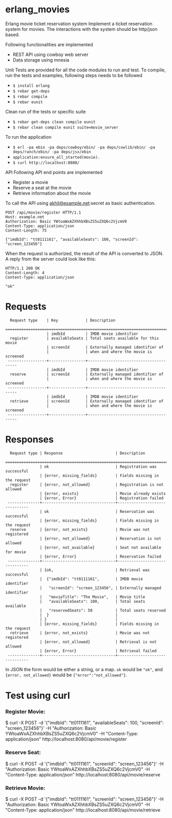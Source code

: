 # erlang_movies
Erlang movie ticket reservation system
Implement a ticket reservation system for movies. The interactions with the system should be http/json based.

Following functionalities are implemented
* REST API using cowboy web server
* Data storage using mnesia 

Unit Tests are provided for all the code modules to run and test. To compile, run the tests and examples, following steps needs to be followed

* `$ install erlang`
* `$ rebar get-deps`
* `$ rebar compile`
* `$ rebar eunit`

Clean run of the tests or specific suite

* `$ rebar get-deps clean compile eunit`
* `$ rebar clean compile eunit suite=movie_server`

To run the application

* `$ erl -pa ebin -pa deps/cowboy/ebin/ -pa deps/cowlib/ebin/ -pa deps/ranch/ebin/ -pa deps/jsx/ebin`
* `application:ensure_all_started(movie).`
* `$ curl http://localhost:8080/`

API
Following API end points are implemented
* Register a movie
* Reserve a seat at the movie
* Retrieve information about the movie

To call the API using akhil@example.net:secret as basic authentication.

    POST /api/movie/register HTTP/1.1
    Host: example.net
    Authorization: Basic YWtoaWxAZXhhbXBsZS5uZXQ6c2VjcmV0
    Content-Type: application/json
    Content-Length: 75
    
    {"imdbId": "tt0111161", "availableSeats": 100, "screenId": "screen_123456"}

When the request is authorized, the result of the API is converted to JSON. A reply from the server could look like this:

    HTTP/1.1 200 OK
    Content-Length: 4
    Content-Type: application/json
     
    "ok"

# Requests

      Request type    | Key            | Description
     ==========================================================================
                      | imdbId         | IMDB movie identifier
      register        | availableSeats | Total seats available for this movie
                      | screenId       | Externally managed identifier of
                      |                | when and where the movie is screened
     -----------------+----------------+---------------------------------------
                      | imdbId         | IMDB movie identifier
      reserve         | screenId       | Externally managed identifier of
                      |                | when and where the movie is screened
     -----------------+----------------+---------------------------------------
                      | imdbId         | IMDB movie identifier
      retrieve        | screenId       | Externally managed identifier of
                      |                | when and where the movie is screened 
     -----------------+----------------+---------------------------------------

# Responses

      Request type | Response                       | Description
     ===========================================================================
                   | ok                             | Registration was successful
                   | {error, missing_fields}        | Fields missing in the request
      register     | {error, not_allowed}           | Registration is not allowed
                   | {error, exists}                | Movie already exists
                   | {error, Error}                 | Registration failed
     --------------+--------------------------------+-------------------------------
                   | ok                             | Reservation was successful
                   | {error, missing_fields}        | Fields missing in the request
      reserve      | {error, not_exists}            | Movie was not registered
                   | {error, not_allowed}           | Reservation is not allowed
                   | {error, not_available}         | Seat not available for movie
                   | {error, Error}                 | Reservation failed
     --------------+--------------------------------+-------------------------------
                   | {ok,                           | Retrieval was successful
                   |  {"imdbId": "tt0111161",       | IMDB movie identifier
                   |   "screenId": "screen_123456", | Externally managed identifier
                   |   "movieTitle": "The Movie",   | Movie title
                   |   "availableSeats": 100,       | Total seats available
                   |   "reservedSeats": 50          | Total seats reserved
                   |  }                             |
                   | }                              |
                   | {error, missing_fields}        | Fields missing in the request
      retrieve     | {error, not_exists}            | Movie was not registered
                   | {error, not_allowed}           | Retrieval is not allowed
                   | {error, Error}                 | Retrieval failed
     --------------+--------------------------------+-------------------------------


In JSON the form would be either a string, or a map. `ok` would be `"ok"`, and
`{error, not_allowed}` would be `{"error":"not_allowed"}`.

# Test using curl
### Register Movie:
$ curl -X POST -d '{"imdbId": "tt0111161", "availableSeats": 100, "screenId": "screen_123456"}' -H "Authorization: Basic YWtoaWxAZXhhbXBsZS5uZXQ6c2VjcmV0" -H "Content-Type: application/json" http://localhost:8080/api/movie/register

### Reserve Seat:
$ curl -X POST -d '{"imdbId": "tt0111161", "screenId": "screen_123456"}' -H "Authorization: Basic YWtoaWxAZXhhbXBsZS5uZXQ6c2VjcmV0" -H "Content-Type: application/json" http://localhost:8080/api/movie/reserve

### Retrieve Movie:
$ curl -X POST -d '{"imdbId": "tt0111161", "screenId": "screen_123456"}' -H "Authorization: Basic YWtoaWxAZXhhbXBsZS5uZXQ6c2VjcmV0" -H "Content-Type: application/json" http://localhost:8080/api/movie/retrieve
